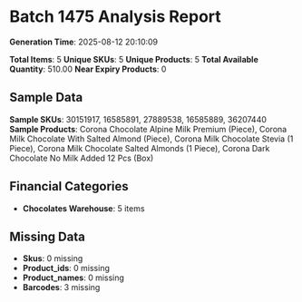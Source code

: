 # Batch 1475 Analysis Report

**Generation Time**: 2025-08-12 20:10:09

**Total Items**: 5
**Unique SKUs**: 5
**Unique Products**: 5
**Total Available Quantity**: 510.00
**Near Expiry Products**: 0

## Sample Data
**Sample SKUs**: 30151917, 16585891, 27889538, 16585889, 36207440
**Sample Products**: Corona Chocolate Alpine Milk Premium (Piece), Corona Milk Chocolate With Salted Almond (Piece), Corona Milk Chocolate Stevia (1 Piece), Corona Milk Chocolate Salted Almonds (1 Piece), Corona Dark Chocolate No Milk Added 12 Pcs (Box)

## Financial Categories
- **Chocolates Warehouse**: 5 items

## Missing Data
- **Skus**: 0 missing
- **Product_ids**: 0 missing
- **Product_names**: 0 missing
- **Barcodes**: 3 missing
